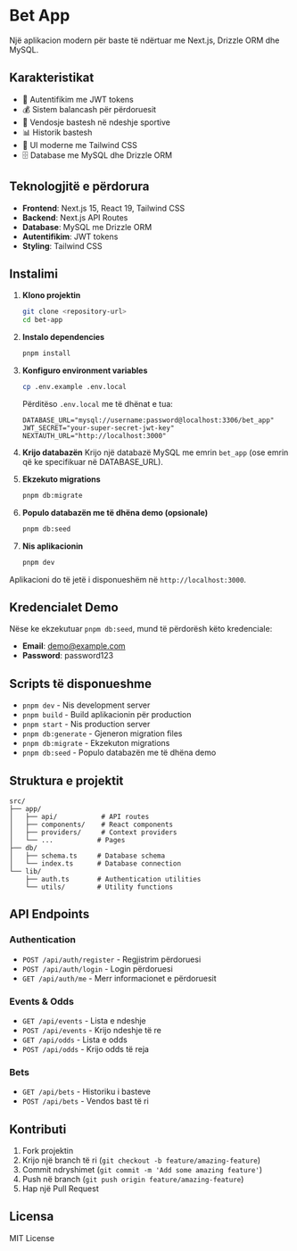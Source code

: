 # Bet App

Një aplikacion modern për baste të ndërtuar me Next.js, Drizzle ORM dhe MySQL.

## Karakteristikat

- 🔐 Autentifikim me JWT tokens
- 💰 Sistem balancash për përdoruesit
- 🎯 Vendosje bastesh në ndeshje sportive
- 📊 Historik bastesh
- 🎨 UI moderne me Tailwind CSS
- 🗄️ Database me MySQL dhe Drizzle ORM

## Teknologjitë e përdorura

- **Frontend**: Next.js 15, React 19, Tailwind CSS
- **Backend**: Next.js API Routes
- **Database**: MySQL me Drizzle ORM
- **Autentifikim**: JWT tokens
- **Styling**: Tailwind CSS

## Instalimi

1. **Klono projektin**
   ```bash
   git clone <repository-url>
   cd bet-app
   ```

2. **Instalo dependencies**
   ```bash
   pnpm install
   ```

3. **Konfiguro environment variables**
   ```bash
   cp .env.example .env.local
   ```
   
   Përditëso `.env.local` me të dhënat e tua:
   ```env
   DATABASE_URL="mysql://username:password@localhost:3306/bet_app"
   JWT_SECRET="your-super-secret-jwt-key"
   NEXTAUTH_URL="http://localhost:3000"
   ```

4. **Krijo databazën**
   Krijo një databazë MySQL me emrin `bet_app` (ose emrin që ke specifikuar në DATABASE_URL).

5. **Ekzekuto migrations**
   ```bash
   pnpm db:migrate
   ```

6. **Populo databazën me të dhëna demo (opsionale)**
   ```bash
   pnpm db:seed
   ```

7. **Nis aplikacionin**
   ```bash
   pnpm dev
   ```

Aplikacioni do të jetë i disponueshëm në `http://localhost:3000`.

## Kredencialet Demo

Nëse ke ekzekutuar `pnpm db:seed`, mund të përdorësh këto kredenciale:

- **Email**: demo@example.com
- **Password**: password123

## Scripts të disponueshme

- `pnpm dev` - Nis development server
- `pnpm build` - Build aplikacionin për production
- `pnpm start` - Nis production server
- `pnpm db:generate` - Gjeneron migration files
- `pnpm db:migrate` - Ekzekuton migrations
- `pnpm db:seed` - Populo databazën me të dhëna demo

## Struktura e projektit

```
src/
├── app/
│   ├── api/           # API routes
│   ├── components/    # React components
│   ├── providers/     # Context providers
│   └── ...           # Pages
├── db/
│   ├── schema.ts     # Database schema
│   └── index.ts      # Database connection
└── lib/
    ├── auth.ts       # Authentication utilities
    └── utils/        # Utility functions
```

## API Endpoints

### Authentication
- `POST /api/auth/register` - Regjistrim përdoruesi
- `POST /api/auth/login` - Login përdoruesi
- `GET /api/auth/me` - Merr informacionet e përdoruesit

### Events & Odds
- `GET /api/events` - Lista e ndeshje
- `POST /api/events` - Krijo ndeshje të re
- `GET /api/odds` - Lista e odds
- `POST /api/odds` - Krijo odds të reja

### Bets
- `GET /api/bets` - Historiku i basteve
- `POST /api/bets` - Vendos bast të ri

## Kontributi

1. Fork projektin
2. Krijo një branch të ri (`git checkout -b feature/amazing-feature`)
3. Commit ndryshimet (`git commit -m 'Add some amazing feature'`)
4. Push në branch (`git push origin feature/amazing-feature`)
5. Hap një Pull Request

## Licensa

MIT License